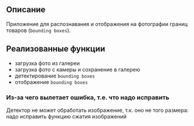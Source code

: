 ## Описание

Приложение для распознавания и отображения на фотографии границ товаров (`bounding boxes`).

## Реализованные функции

- загрузка фото из галереи
- загрузка фото с камеры и сохранение в галерею
- детектирование `bounding boxes`
- отображение `bounding boxes`

### Из-за чего вылетает ошибка, т.е. что надо исправить

Детектор не может обработать изображение, т.к. оно не того размера: надо исправить функцию сжатия изображений
